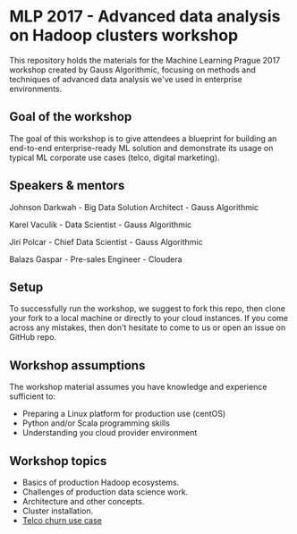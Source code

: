 # MLP 2017 - Advanced data analysis on Hadoop clusters workshop

This repository holds the materials for the Machine Learning Prague 2017 workshop created by Gauss Algorithmic, focusing on methods and techniques of advanced data analysis we've used in enterprise environments.

## Goal of the workshop

The goal of this workshop is to give attendees a blueprint for building an end-to-end enterprise-ready ML solution and demonstrate its usage on typical ML corporate use cases (telco, digital marketing).

## Speakers & mentors

Johnson Darkwah - Big Data Solution Architect - Gauss Algorithmic

Karel Vaculik - Data Scientist - Gauss Algorithmic

Jiri Polcar - Chief Data Scientist - Gauss Algorithmic

Balazs Gaspar - Pre-sales Engineer - Cloudera

## Setup

To successfully run the workshop, we suggest to fork this repo, then clone your fork to a local machine or directly to your cloud instances. If you come across any mistakes, then don't hesitate to come to us or open an issue on GitHub repo.   

## Workshop assumptions

The workshop material assumes you have knowledge and experience sufficient to:

- Preparing a Linux platform for production use (centOS)
- Python and/or Scala programming skills
- Understanding you cloud provider environment

## Workshop topics

* Basics of production Hadoop ecosystems.
* Challenges of production data science work.
* Architecture and other concepts.
* Cluster installation.
* [Telco churn use case](https://github.com/gaussalgo/MLP_2017_workshop)
